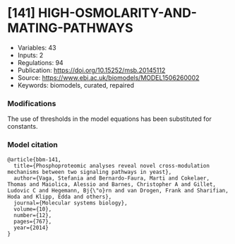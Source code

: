 # \[141\] HIGH-OSMOLARITY-AND-MATING-PATHWAYS

 - Variables: 43
 - Inputs: 2
 - Regulations: 94
 - Publication: https://doi.org/10.15252/msb.20145112
 - Source: https://www.ebi.ac.uk/biomodels/MODEL1506260002
 - Keywords: biomodels, curated, repaired


### Modifications

The use of thresholds in the model equations has been substituted for constants.

### Model citation

```
@article{bbm-141,
  title={Phosphoproteomic analyses reveal novel cross-modulation mechanisms between two signaling pathways in yeast},
  author={Vaga, Stefania and Bernardo-Faura, Marti and Cokelaer, Thomas and Maiolica, Alessio and Barnes, Christopher A and Gillet, Ludovic C and Hegemann, Bj{\"o}rn and van Drogen, Frank and Sharifian, Hoda and Klipp, Edda and others},
  journal={Molecular systems biology},
  volume={10},
  number={12},
  pages={767},
  year={2014}
}

```

